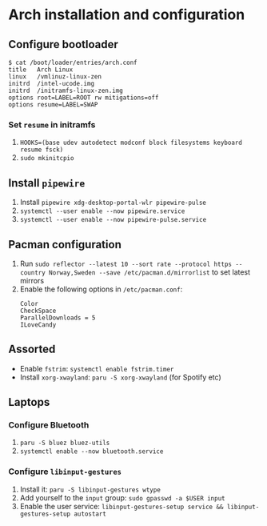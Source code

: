 # Arch installation and configuration

## Configure bootloader

```
$ cat /boot/loader/entries/arch.conf
title	Arch Linux
linux	/vmlinuz-linux-zen
initrd	/intel-ucode.img
initrd	/initramfs-linux-zen.img
options	root=LABEL=ROOT rw mitigations=off
options resume=LABEL=SWAP
```

### Set `resume` in initramfs

1. `HOOKS=(base udev autodetect modconf block filesystems keyboard resume fsck)`
2. `sudo mkinitcpio`

## Install `pipewire`

1. Install `pipewire xdg-desktop-portal-wlr pipewire-pulse`
2. `systemctl --user enable --now pipewire.service`
3. `systemctl --user enable --now pipewire-pulse.service`

## Pacman configuration

1. Run `sudo reflector --latest 10 --sort rate --protocol https --country Norway,Sweden --save /etc/pacman.d/mirrorlist` to set latest mirrors
2. Enable the following options in `/etc/pacman.conf`:
   ```text
   Color 
   CheckSpace
   ParallelDownloads = 5 
   ILoveCandy
   ```

## Assorted

- Enable `fstrim`: `systemctl enable fstrim.timer`
- Install `xorg-xwayland`: `paru -S xorg-xwayland` (for Spotify etc)

## Laptops

### Configure Bluetooth

1. `paru -S bluez bluez-utils`
2. `systemctl enable --now bluetooth.service`

### Configure `libinput-gestures`

1. Install it: `paru -S libinput-gestures wtype`
2. Add yourself to the `input` group: `sudo gpasswd -a $USER input`
3. Enable the user service: `libinput-gestures-setup service && libinput-gestures-setup autostart`
